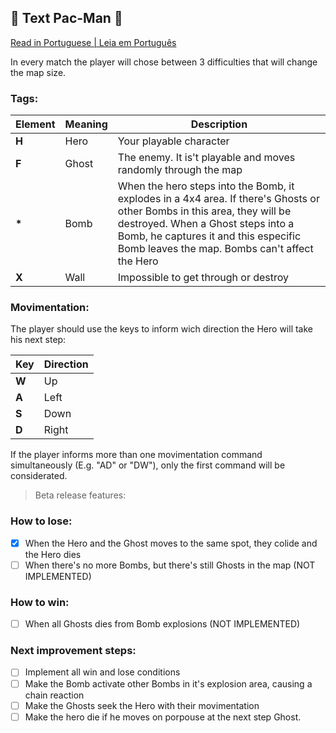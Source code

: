 ## 👾 Text Pac-Man 👾

[Read in Portuguese | Leia em Português](https://github.com/molusca/Ruby/blob/master/ruby_games/text_pacman/README.pt.md)

  In every match the player will chose between 3 difficulties that will change the map size.

### Tags:

  | **Element** | **Meaning** | **Description** |
  |-------|--------|-------------|
  | **H** | Hero | Your playable character|
  | **F** | Ghost | The enemy. It is't playable and moves randomly through the map|
  | **\*** | Bomb |  When the hero steps into the Bomb, it explodes in a 4x4 area. If there's Ghosts or other Bombs in this area, they will be destroyed. When a Ghost steps into a Bomb, he captures it and this especific Bomb leaves the map. Bombs can't affect the Hero|
  | **X** | Wall | Impossible to get through or destroy|


### Movimentation:
  The player should use the keys to inform wich direction the Hero will take his next step:
  
  | Key | Direction |
  |---|---|
  | **W** | Up |
  | **A** | Left | 
  | **S** | Down | 
  | **D** | Right |
  
  If the player informs more than one movimentation command simultaneously (E.g. "AD" or "DW"), only the first command will be considerated.

> Beta release features:
### How to lose:
- [x] When the Hero and the Ghost moves to the same spot, they colide and the Hero dies
- [ ] When there's no more Bombs, but there's still Ghosts in the map (NOT IMPLEMENTED)

### How to win:
- [ ] When all Ghosts dies from Bomb explosions (NOT IMPLEMENTED)

### Next improvement steps:
- [ ] Implement all win and lose conditions
- [ ] Make the Bomb activate other Bombs in it's explosion area, causing a chain reaction
- [ ] Make the Ghosts seek the Hero with their movimentation
- [ ] Make the hero die if he moves on porpouse at the next step Ghost.
